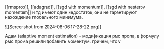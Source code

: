 [[rmsprop]], [[adagrad]], [[sgd with momentum]], [[sgd with nesterov momentum]] и тд имеют один недостаток, они не гарантируют нахождение глобального минимума. 

![[Screenshot from 2024-08-06 17-28-22.png]]

Адам (adaptive moment estimation) - модификация рмс пропа, в формулу рмс прома решили добавить моментум. причем, что v